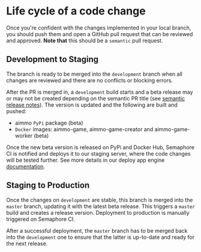 # Life cycle of a code change

Once you're confident with the changes implemented in your local branch, you should push them and open a GitHub pull request that can be reviewed and approved. **Note that** this should be a `semantic` pull request.

## Development to Staging

The branch is ready to be merged into the `development` branch when all changes are reviewed and there are no conflicts or blocking errors.

After the PR is merged in, a `development` build starts and a beta release may or may not be created depending on the semantic PR title (see [semantic release notes](https://github.com/semantic-release/semantic-release)). The version is updated and the following are built and pushed:

- aimmo `PyPi` package (beta)
- `Docker` images: aimmo-game, aimmo-game-creator and aimmo-game-worker (beta)

Once the new beta version is released on PyPi and Docker Hub, Semaphore CI is notified and deploys it to our staging server, where the code changes will be tested further. See more details in our deploy app engine [documentation](https://github.com/ocadotechnology/codeforlife-deploy-appengine/blob/master/docs/life-cycle-of-a-code-change.md).

## Staging to Production

Once the changes on `development` are stable, this branch is merged into the `master` branch, updating it with the latest beta release. This triggers a `master` build and creates a release version. Deployment to production is manually triggered on Semaphore CI.

After a successful deployment, the `master` branch has to be merged back into the `development` one to ensure that the latter is up-to-date and ready for the next release.
